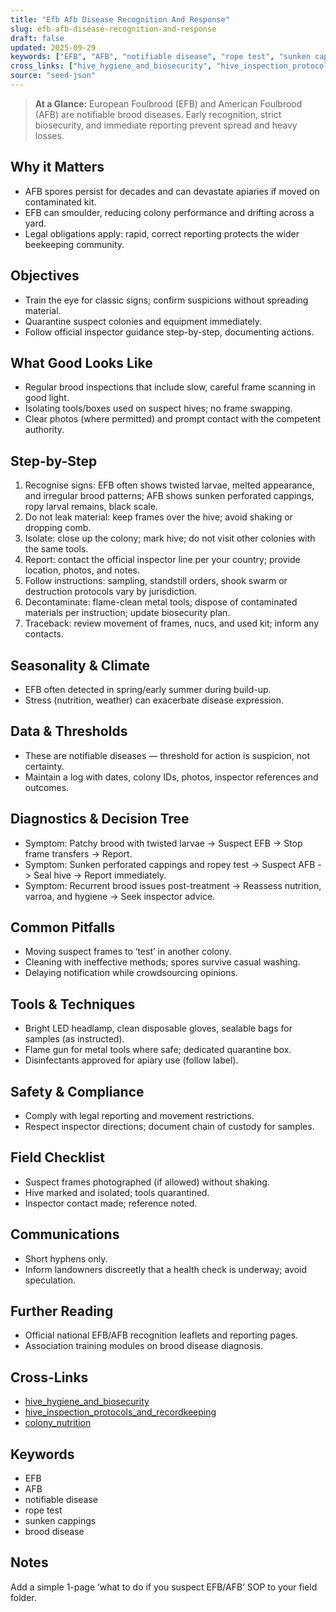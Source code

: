 ```yaml
---
title: "Efb Afb Disease Recognition And Response"
slug: efb-afb-disease-recognition-and-response
draft: false
updated: 2025-09-29
keywords: ["EFB", "AFB", "notifiable disease", "rope test", "sunken cappings", "brood disease"]
cross_links: ["hive_hygiene_and_biosecurity", "hive_inspection_protocols_and_recordkeeping", "colony_nutrition"]
source: "seed-json"
---
```


> **At a Glance:** European Foulbrood (EFB) and American Foulbrood (AFB) are notifiable brood diseases. Early recognition, strict biosecurity, and immediate reporting prevent spread and heavy losses.

## Why it Matters
- AFB spores persist for decades and can devastate apiaries if moved on contaminated kit.
- EFB can smoulder, reducing colony performance and drifting across a yard.
- Legal obligations apply: rapid, correct reporting protects the wider beekeeping community.

## Objectives
- Train the eye for classic signs; confirm suspicions without spreading material.
- Quarantine suspect colonies and equipment immediately.
- Follow official inspector guidance step-by-step, documenting actions.

## What Good Looks Like
- Regular brood inspections that include slow, careful frame scanning in good light.
- Isolating tools/boxes used on suspect hives; no frame swapping.
- Clear photos (where permitted) and prompt contact with the competent authority.

## Step-by-Step
1) Recognise signs: EFB often shows twisted larvae, melted appearance, and irregular brood patterns; AFB shows sunken perforated cappings, ropy larval remains, black scale.
2) Do not leak material: keep frames over the hive; avoid shaking or dropping comb.
3) Isolate: close up the colony; mark hive; do not visit other colonies with the same tools.
4) Report: contact the official inspector line per your country; provide location, photos, and notes.
5) Follow instructions: sampling, standstill orders, shook swarm or destruction protocols vary by jurisdiction.
6) Decontaminate: flame-clean metal tools; dispose of contaminated materials per instruction; update biosecurity plan.
7) Traceback: review movement of frames, nucs, and used kit; inform any contacts.

## Seasonality & Climate
- EFB often detected in spring/early summer during build-up.
- Stress (nutrition, weather) can exacerbate disease expression.

## Data & Thresholds
- These are notifiable diseases — threshold for action is suspicion, not certainty.
- Maintain a log with dates, colony IDs, photos, inspector references and outcomes.

## Diagnostics & Decision Tree
- Symptom: Patchy brood with twisted larvae -> Suspect EFB -> Stop frame transfers -> Report.
- Symptom: Sunken perforated cappings and ropey test -> Suspect AFB -> Seal hive -> Report immediately.
- Symptom: Recurrent brood issues post-treatment -> Reassess nutrition, varroa, and hygiene -> Seek inspector advice.

## Common Pitfalls
- Moving suspect frames to ‘test’ in another colony.
- Cleaning with ineffective methods; spores survive casual washing.
- Delaying notification while crowdsourcing opinions.

## Tools & Techniques
- Bright LED headlamp, clean disposable gloves, sealable bags for samples (as instructed).
- Flame gun for metal tools where safe; dedicated quarantine box.
- Disinfectants approved for apiary use (follow label).

## Safety & Compliance
- Comply with legal reporting and movement restrictions.
- Respect inspector directions; document chain of custody for samples.

## Field Checklist
- Suspect frames photographed (if allowed) without shaking.
- Hive marked and isolated; tools quarantined.
- Inspector contact made; reference noted.

## Communications
- Short hyphens only.
- Inform landowners discreetly that a health check is underway; avoid speculation.

## Further Reading
- Official national EFB/AFB recognition leaflets and reporting pages.
- Association training modules on brood disease diagnosis.

## Cross-Links
- [hive_hygiene_and_biosecurity](/topics/hive-hygiene-and-biosecurity/)
- [hive_inspection_protocols_and_recordkeeping](/topics/hive-inspection-protocols-and-recordkeeping/)
- [colony_nutrition](/topics/colony-nutrition/)

## Keywords
- EFB
- AFB
- notifiable disease
- rope test
- sunken cappings
- brood disease

## Notes
Add a simple 1-page ‘what to do if you suspect EFB/AFB’ SOP to your field folder.
